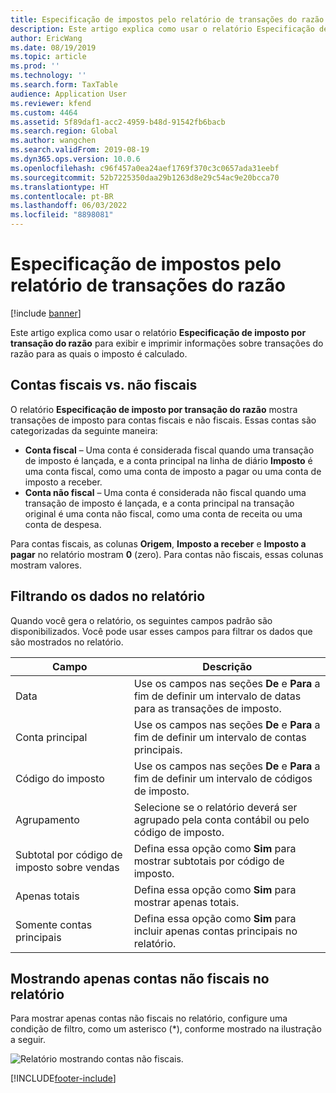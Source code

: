 ```yaml
---
title: Especificação de impostos pelo relatório de transações do razão
description: Este artigo explica como usar o relatório Especificação de imposto por transação do razão para exibir e imprimir informações sobre transações do razão para as quais o imposto é calculado.
author: EricWang
ms.date: 08/19/2019
ms.topic: article
ms.prod: ''
ms.technology: ''
ms.search.form: TaxTable
audience: Application User
ms.reviewer: kfend
ms.custom: 4464
ms.assetid: 5f89daf1-acc2-4959-b48d-91542fb6bacb
ms.search.region: Global
ms.author: wangchen
ms.search.validFrom: 2019-08-19
ms.dyn365.ops.version: 10.0.6
ms.openlocfilehash: c96f457a0ea24aef1769f370c3c0657ada31eebf
ms.sourcegitcommit: 52b7225350daa29b1263d8e29c54ac9e20bcca70
ms.translationtype: HT
ms.contentlocale: pt-BR
ms.lasthandoff: 06/03/2022
ms.locfileid: "8898081"
---
```

# <a name="sales-tax-specification-by-ledger-transaction-report"></a>Especificação de impostos pelo relatório de transações do razão
[!include [banner](../includes/banner.md)]

Este artigo explica como usar o relatório **Especificação de imposto por transação do razão** para exibir e imprimir informações sobre transações do razão para as quais o imposto é calculado.

## <a name="tax-accounts-vs-non-tax-accounts"></a>Contas fiscais vs. não fiscais

O relatório **Especificação de imposto por transação do razão** mostra transações de imposto para contas fiscais e não fiscais. Essas contas são categorizadas da seguinte maneira:

- **Conta fiscal** – Uma conta é considerada fiscal quando uma transação de imposto é lançada, e a conta principal na linha de diário **Imposto** é uma conta fiscal, como uma conta de imposto a pagar ou uma conta de imposto a receber.
- **Conta não fiscal** – Uma conta é considerada não fiscal quando uma transação de imposto é lançada, e a conta principal na transação original é uma conta não fiscal, como uma conta de receita ou uma conta de despesa.

Para contas fiscais, as colunas **Origem**, **Imposto a receber** e **Imposto a pagar** no relatório mostram **0** (zero). Para contas não fiscais, essas colunas mostram valores.

## <a name="filtering-the-data-on-the-report"></a>Filtrando os dados no relatório

Quando você gera o relatório, os seguintes campos padrão são disponibilizados. Você pode usar esses campos para filtrar os dados que são mostrados no relatório.

| Campo                      | Descrição |
|----------------------------|-------------|
| Data                        | Use os campos nas seções **De** e **Para** a fim de definir um intervalo de datas para as transações de imposto. |
| Conta principal               | Use os campos nas seções **De** e **Para** a fim de definir um intervalo de contas principais. |
| Código do imposto             | Use os campos nas seções **De** e **Para** a fim de definir um intervalo de códigos de imposto. |
| Agrupamento                   | Selecione se o relatório deverá ser agrupado pela conta contábil ou pelo código de imposto. |
| Subtotal por código de imposto sobre vendas | Defina essa opção como **Sim** para mostrar subtotais por código de imposto. |
| Apenas totais                | Defina essa opção como **Sim** para mostrar apenas totais. |
| Somente contas principais         | Defina essa opção como **Sim** para incluir apenas contas principais no relatório. |

## <a name="showing-only-non-tax-accounts-on-the-report"></a>Mostrando apenas contas não fiscais no relatório

Para mostrar apenas contas não fiscais no relatório, configure uma condição de filtro, como um asterisco (\*), conforme mostrado na ilustração a seguir.

![Relatório mostrando contas não fiscais.](media/taxspecperledgertrans.png)


[!INCLUDE[footer-include](../../includes/footer-banner.md)]
